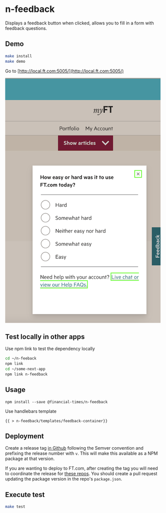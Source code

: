 # n-feedback
Displays a feedback button when clicked, allows you to fill in a form with feedback questions.

## Demo
```sh
make install
make demo
```
Go to [http://local.ft.com:5005/](http://local.ft.com:5005/)

![alt text](feedback.png)

## Test locally in other apps
Use npm link to test the dependency locally

```sh
cd ~/n-feeback 
npm link
cd ~/some-next-app
npm link n-feedback        
```

## Usage

```
npm install --save @financial-times/n-feedback
```

Use handlebars template
```
{{ > n-feedback/templates/feedback-container}}
```
## Deployment

Create a release tag [in Github](https://github.com/Financial-Times/n-feedback/releases) following the Semver convention and prefixing the release number with `v`. This will make this available as a NPM package at that version.

If you are wanting to deploy to FT.com, after creating the tag you will need to coordinate the release for [these repos](https://github.com/search?q=org%3AFinancial-Times+filename%3Apackage.json+n-feedback&type=Code). You should create a pull request updating the package version in the repo's `package.json`.

## Execute test

```sh
make test        
```

